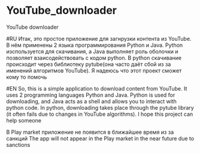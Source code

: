 # YouTube_downloader
YouTube downloader

#RU
Итак, это простое приложение для загнрузки контента из YouTube. В нём применены 2 языка программирования Python и Java. Python изспользуется для скачивания, а Java выполняет роль оболочки и позволяет взаисодействовать с кодом python.
В python скачивание происходит через библиотеку pytube(она часто даёт сбой из за именений алгоритмов YouTube).
Я надеюсь что этот проект сможет кому то помочь

#EN
So, this is a simple application to download content from YouTube. It uses 2 programming languages Python and Java. Python is used for downloading, and Java acts as a shell and allows you to interact with python code.
In python, downloading takes place through the pytube library (it often fails due to changes in YouTube algorithms).
I hope this project can help someone

В Play market приложение не появится в ближайшее время из за санкций
The app will not appear in the Play market in the near future due to sanctions
